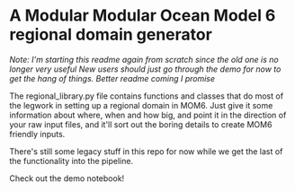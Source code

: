 # A Modular Modular Ocean Model 6 regional domain generator

*Note: I'm starting this readme again from scratch since the old one is no longer very useful*
*New users should just go through the demo for now to get the hang of things. Better readme coming I promise*

The regional_library.py file contains functions and classes that do most of the legwork in setting up a regional domain in MOM6. Just give it some information about where, when and how big, and point it in the direction of your raw input files, and it'll sort out the boring details to create MOM6 friendly inputs.

There's still some legacy stuff in this repo for now while we get the last of the functionality into the pipeline.

Check out the demo notebook!